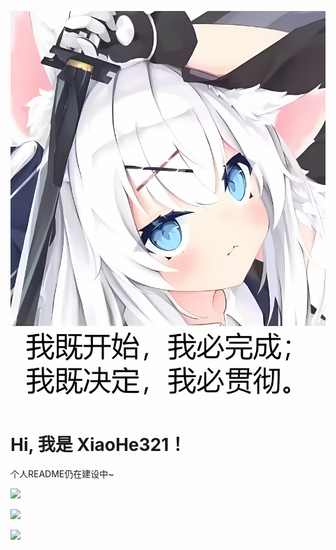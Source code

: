 ![我既开始，我必完成；我既决定，我必贯彻。](https://raw.githubusercontent.com/xh321/xh321/main/imgs/logo.png)

Hi, 我是 XiaoHe321！
==================
个人README仍在建设中~

![](https://github-readme-stats.vercel.app/api?username=xh321&show_icons=true&theme=chartreuse-dark)

![](https://github-readme-stats.vercel.app/api/top-langs/?username=xh321)

![](https://metrics.lecoq.io/xh321?template=classic&isocalendar=1&isocalendar.duration=full-year)

